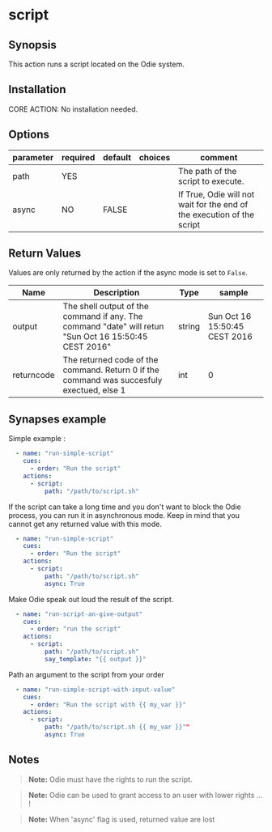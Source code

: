 # script

## Synopsis

This action runs a script located on the Odie system.

## Installation

CORE ACTION: No installation needed.  

## Options

| parameter | required | default | choices | comment                                  |
| --------- | -------- | ------- | ------- | ---------------------------------------- |
| path      | YES      |         |         | The path of the script to execute.       |
| async     | NO       | FALSE   |         | If True, Odie will not wait for the end of the execution of the script |

## Return Values

Values are only returned by the action if the async mode is set to `False`.

| Name       | Description                              | Type   | sample                        |
| ---------- | ---------------------------------------- | ------ | ----------------------------- |
| output     | The shell output of the command if any. The command "date" will retun "Sun Oct 16 15:50:45 CEST 2016" | string | Sun Oct 16 15:50:45 CEST 2016 |
| returncode | The returned code of the command. Return 0 if the command was succesfuly exectued, else 1 | int    | 0                             |

## Synapses example

Simple example : 
```yml
  - name: "run-simple-script"
    cues:
      - order: "Run the script"
    actions:
      - script:
          path: "/path/to/script.sh"    
```

If the script can take a long time and you don't want to block the Odie process, you can run it in asynchronous mode.
Keep in mind that you cannot get any returned value with this mode.

```yml
  - name: "run-simple-script"
    cues:
      - order: "Run the script"
    actions:
      - script:
          path: "/path/to/script.sh"   
          async: True
```

Make Odie speak out loud the result of the script.
```yml
  - name: "run-script-an-give-output"
    cues:
      - order: "run the script"
    actions:
      - script:
          path: "/path/to/script.sh"   
          say_template: "{{ output }}"
```

Path an argument to the script from your order
```yml
  - name: "run-simple-script-with-input-value"
    cues:
      - order: "Run the script with {{ my_var }}"
    actions:
      - script:
          path: "/path/to/script.sh {{ my_var }}""   
          async: True
```


## Notes

> **Note:** Odie must have the rights to run the script.

> **Note:** Odie can be used to grant access to an user with lower rights ... !

> **Note:** When 'async' flag is used, returned value are lost

